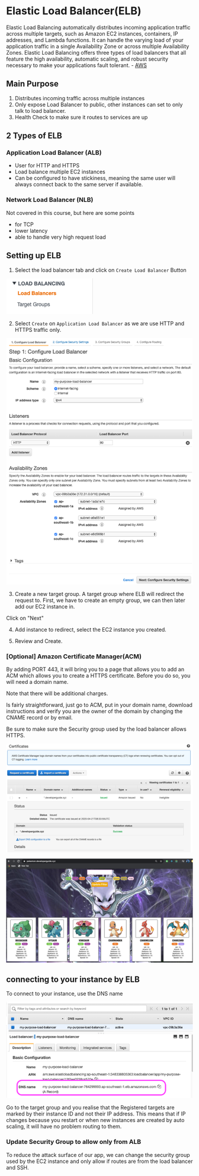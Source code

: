 # Elastic Load Balancer(ELB)

Elastic Load Balancing automatically distributes incoming application traffic across multiple targets, such as Amazon EC2 instances, containers, IP addresses, and Lambda functions. It can handle the varying load of your application traffic in a single Availability Zone or across multiple Availability Zones. Elastic Load Balancing offers three types of load balancers that all feature the high availability, automatic scaling, and robust security necessary to make your applications fault tolerant. - [AWS](https://aws.amazon.com/elasticloadbalancing/)

## Main Purpose

1. Distributes incoming traffic across multiple instances
2. Only expose Load Balancer to public, other instances can set to only talk to load balancer.
3. Health Check to make sure it routes to services are up

## 2 Types of ELB

### Application Load Balancer (ALB)

- User for HTTP and HTTPS
- Load balance multiple EC2 instances
- Can be configured to have stickiness, meaning the same user will always connect back to the same server if available.

### Network Load Balancer (NLB)

Not covered in this course, but here are some points

- for TCP
- lower latency
- able to handle very high request load

## Setting up ELB

1. Select the load balancer tab and click on `Create Load Balancer` Button

![load balancer](_media/load_balancer.png)

2. Select `Create` on `Application Load Balancer` as we are use HTTP and HTTPS traffic only.

![creates new elb](_media/create_new_elb.png)

3. Create a new target group. A target group where ELB will redirect the request to. First, we have to create an empty group, we can then later add our EC2 instance in.

Click on "Next"

4. Add instance to redirect, select the EC2 instance you created.

5. Review and Create.

### [Optional] Amazon Certificate Manager(ACM)

By adding PORT 443, it will bring you to a page that allows you to add an ACM which allows you to create a HTTPS certificate. Before you do so, you will need a domain name.

Note that there will be additional charges.

Is fairly straightforward, just go to ACM, put in your domain name, download instructions and verify you are the owner of the domain by changing the CNAME record or by email.

Be sure to make sure the Security group used by the load balancer allows HTTPS.

![acm](_media/acm.png)

![https pokemon](_media/https-pokemon.png)

## connecting to your instance by ELB

To connect to your instance, use the DNS name

![DNS Name](_media/created-load-balancer.png)

Go to the target group and you realise that the Registered targets are marked by their instance ID and not their IP address. This means that if IP changes because you restart or when new instances are created by auto scaling, it will have no problem routing to them.

### Update Security Group to allow only from ALB

To reduce the attack surface of our app, we can change the security group used by the EC2 instance and only allow if routes are from the load balancer and SSH.
